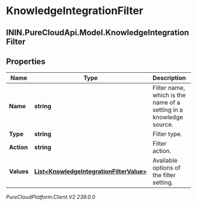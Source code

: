 # KnowledgeIntegrationFilter

## ININ.PureCloudApi.Model.KnowledgeIntegrationFilter

## Properties

|Name | Type | Description | Notes|
|------------ | ------------- | ------------- | -------------|
| **Name** | **string** | Filter name, which is the name of a setting in a knowledge source. | [optional] |
| **Type** | **string** | Filter type. | [optional] |
| **Action** | **string** | Filter action. | [optional] |
| **Values** | [**List&lt;KnowledgeIntegrationFilterValue&gt;**](KnowledgeIntegrationFilterValue) | Available options of the filter setting. | [optional] |



_PureCloudPlatform.Client.V2 239.0.0_
